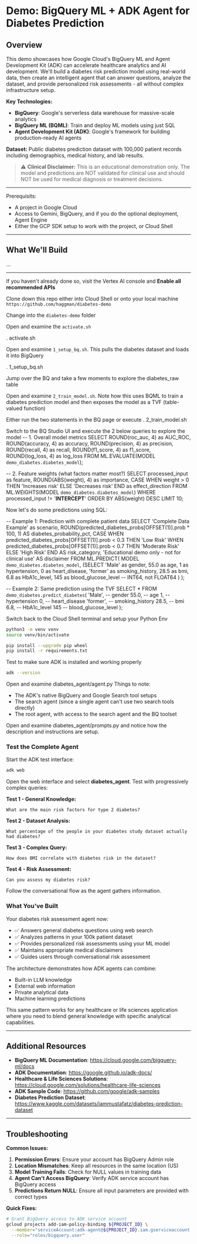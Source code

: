 # Demo: BigQuery ML + ADK Agent for Diabetes Prediction

## Overview
This demo showcases how Google Cloud's BigQuery ML and Agent Development Kit (ADK) can accelerate healthcare analytics and AI development. We'll build a diabetes risk prediction model using real-world data, then create an intelligent agent that can answer questions, analyze the dataset, and provide personalized risk assessments - all without complex infrastructure setup.

**Key Technologies:**
- **BigQuery**: Google's serverless data warehouse for massive-scale analytics
- **BigQuery ML (BQML)**: Train and deploy ML models using just SQL
- **Agent Development Kit (ADK)**: Google's framework for building production-ready AI agents

**Dataset:** Public diabetes prediction dataset with 100,000 patient records including demographics, medical history, and lab results.

> ⚠️ **Clinical Disclaimer:** This is an educational demonstration only. The model and predictions are NOT validated for clinical use and should NOT be used for medical diagnosis or treatment decisions.

---
Prerequisits:
- A project in Google Cloud 
- Access to Gemini, BigQuery, and if you do the optional deployment, Agent Engine
- Either the GCP SDK setup to work with the project, or Cloud Shell
---

## What We'll Build
...

---

If you haven't already done so, visit the Vertex AI console and **Enable all recommended APIs**

Clone down this repo either into Cloud Shell or onto your local machine `https://github.com/haggman/diabetes-demo`

Change into the `diabetes-demo` folder

Open and examine the `activate.sh`

. activate.sh

Open and examine `1_setup_bq.sh`. This pulls the diabetes dataset and loads it into BigQuery

. 1_setup_bq.sh

Jump over the BQ and take a few moments to explore the diabetes_raw table

Open and examine `2_train_model.sh`. Note how this uses BQML to train a diabetes prediction model and then exposes the model as a TVF (table-valued function)

Either run the two statements in the BQ page or execute . 2_train_model.sh

Switch to the BQ Studio UI and execute the 2 below queries to explore the model
-- 1. Overall model metrics
SELECT 
  ROUND(roc_auc, 4) as AUC_ROC,
  ROUND(accuracy, 4) as accuracy,
  ROUND(precision, 4) as precision,
  ROUND(recall, 4) as recall,
  ROUND(f1_score, 4) as f1_score,
  ROUND(log_loss, 4) as log_loss
FROM ML.EVALUATE(MODEL `demo_diabetes.diabetes_model`);

-- 2. Feature weights (what factors matter most?)
SELECT 
  processed_input as feature,
  ROUND(ABS(weight), 4) as importance,
  CASE 
    WHEN weight > 0 THEN 'Increases risk'
    ELSE 'Decreases risk'
  END as effect_direction
FROM ML.WEIGHTS(MODEL `demo_diabetes.diabetes_model`)
WHERE processed_input != '__INTERCEPT__'
ORDER BY ABS(weight) DESC
LIMIT 10;

Now let's do some predictions using SQL:

-- Example 1: Prediction with complete patient data
SELECT 
  'Complete Data Example' as scenario,
  ROUND(predicted_diabetes_probs[OFFSET(1)].prob * 100, 1) AS diabetes_probability_pct,
  CASE 
    WHEN predicted_diabetes_probs[OFFSET(1)].prob < 0.3 THEN 'Low Risk'
    WHEN predicted_diabetes_probs[OFFSET(1)].prob < 0.7 THEN 'Moderate Risk'
    ELSE 'High Risk'
  END AS risk_category,
  'Educational demo only - not for clinical use' AS disclaimer
FROM ML.PREDICT(
  MODEL `demo_diabetes.diabetes_model`,
  (SELECT 
    'Male' as gender,
    55.0 as age,
    1 as hypertension,
    0 as heart_disease,
    'former' as smoking_history,
    28.5 as bmi,
    6.8 as HbA1c_level,
    145 as blood_glucose_level  -- INT64, not FLOAT64
  )
);

-- Example 2: Same prediction using the TVF
SELECT * FROM `demo_diabetes.predict_diabetes`(
  'Male',                  -- gender
  55.0,                    -- age
  1,                       -- hypertension
  0,                       -- heart_disease
  'former',                -- smoking_history
  28.5,                    -- bmi
  6.8,                     -- HbA1c_level
  145                      -- blood_glucose_level
);

Switch back to the Cloud Shell terminal and setup your Python Env

```bash
python3 -m venv venv
source venv/bin/activate

pip install --upgrade pip wheel
pip install -r requirements.txt
```

Test to make sure ADK is installed and working properly

```bash
adk --version
```
Open and examine diabetes_agent/agent.py
Things to note:
- The ADK's native BigQuery and Google Search tool setups
- The search agent (since a single agent can't use two search tools directly)
- The root agent, with access to the search agent and the BQ toolset

Open and examine diabetes_agent/prompts.py and notice how the description and instructions are setup.


### Test the Complete Agent

Start the ADK test interface:

```bash
adk web
```

Open the web interface and select **diabetes_agent**. Test with progressively complex queries:

**Test 1 - General Knowledge:**
```
What are the main risk factors for type 2 diabetes?
```

**Test 2 - Dataset Analysis:**
```
What percentage of the people in your diabetes study dataset actually had diabetes?
```

**Test 3 - Complex Query:**
```
How does BMI correlate with diabetes risk in the dataset?
```

**Test 4 - Risk Assessment:**
```
Can you assess my diabetes risk?
```
Follow the conversational flow as the agent gathers information.




### What You've Built

Your diabetes risk assessment agent now:
- ✅ Answers general diabetes questions using web search
- ✅ Analyzes patterns in your 100k patient dataset  
- ✅ Provides personalized risk assessments using your ML model
- ✅ Maintains appropriate medical disclaimers
- ✅ Guides users through conversational risk assessment

The architecture demonstrates how ADK agents can combine:
- Built-in LLM knowledge
- External web information
- Private analytical data
- Machine learning predictions

This same pattern works for any healthcare or life sciences application where you need to blend general knowledge with specific analytical capabilities.

---

## Additional Resources

- **BigQuery ML Documentation**: https://cloud.google.com/bigquery-ml/docs
- **ADK Documentation**: https://google.github.io/adk-docs/
- **Healthcare & Life Sciences Solutions**: https://cloud.google.com/solutions/healthcare-life-sciences
- **ADK Sample Code**: https://github.com/google/adk-samples
- **Diabetes Prediction Dataset**: https://www.kaggle.com/datasets/iammustafatz/diabetes-prediction-dataset

---

## Troubleshooting

**Common Issues:**

1. **Permission Errors**: Ensure your account has BigQuery Admin role
2. **Location Mismatches**: Keep all resources in the same location (US)
3. **Model Training Fails**: Check for NULL values in training data
4. **Agent Can't Access BigQuery**: Verify ADK service account has BigQuery access
5. **Predictions Return NULL**: Ensure all input parameters are provided with correct types

**Quick Fixes:**
```bash
# Grant BigQuery access to ADK service account
gcloud projects add-iam-policy-binding ${PROJECT_ID} \
  --member="serviceAccount:adk-agent@${PROJECT_ID}.iam.gserviceaccount.com" \
  --role="roles/bigquery.user"
```

